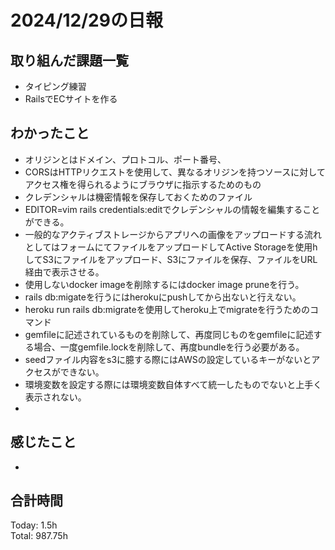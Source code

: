 # 2024/12/29の日報
## 取り組んだ課題一覧
* タイピング練習
*  RailsでECサイトを作る
## わかったこと
* オリジンとはドメイン、プロトコル、ポート番号、
* CORSはHTTPリクエストを使用して、異なるオリジンを持つソースに対してアクセス権を得られるようにブラウザに指示するためのもの
* クレデンシャルは機密情報を保存しておくためのファイル
* EDITOR=vim rails credentials:editでクレデンシャルの情報を編集することができる。
* 一般的なアクティブストレージからアプリへの画像をアップロードする流れとしてはフォームにてファイルをアップロードしてActive Storageを使用hしてS3にファイルをアップロード、S3にファイルを保存、ファイルをURL経由で表示させる。
* 使用しないdocker imageを削除するにはdocker image pruneを行う。
* rails db:migateを行うにはherokuにpushしてから出ないと行えない。
* heroku run rails db:migrateを使用してheroku上でmigrateを行うためのコマンド
* gemfileに記述されているものを削除して、再度同じものをgemfileに記述する場合、一度gemfile.lockを削除して、再度bundleを行う必要がある。
* seedファイル内容をs3に臆する際にはAWSの設定しているキーがないとアクセスができない。
* 環境変数を設定する際には環境変数自体すべて統一したものでないと上手く表示されない。
* 
## 感じたこと
* 
## 合計時間  
Today: 1.5h<br>
Total: 987.75h
